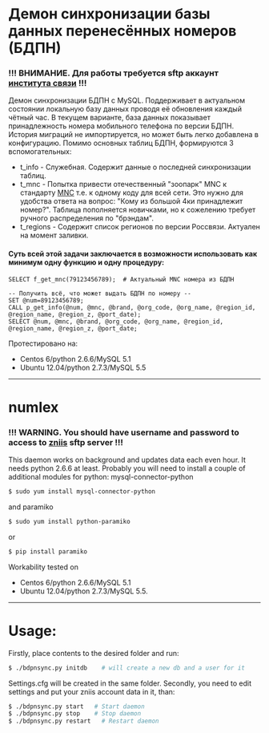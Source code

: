 # Демон синхронизации базы данных перенесённых номеров (БДПН)
### !!! ВНИМАНИЕ. Для работы требуется sftp аккаунт [института связи](https://www.zniis.ru/bdpn/operators/request) !!!


Демон синхронизации БДПН с MySQL. Поддерживает в актуальном состоянии локальную базу данных проводя её обновления каждый чётный час.
В текущем варианте, база данных показывает принадлежность номера мобильного телефона по версии БДПН.
История миграций не импортируется, но может быть легко добавлена в конфигурацию.
Помимо основных таблиц БДПН, формируются 3 вспомогательных:
* t_info - Служебная. Содержит данные о последней синхронизации таблиц.
* t_mnc - Попытка привести отечественный "зоопарк" MNC к стандарту [MNC](https://en.wikipedia.org/wiki/Mobile_country_code) т.е. к одному коду для всей сети. Это нужно для удобства ответа на вопрос: "Кому из большой 4ки принадлежит номер?". Таблица пополняется новичками, но к сожелению требует ручного распределения по "брэндам".
* t_regions - Содержит список регионов по версии Россвязи. Актуален на момент заливки.

#### Суть всей этой задачи заключается в возможности использовать как минимум одну функцию и одну процедуру:
```mysql
SELECT f_get_mnc(79123456789);  # Актуальный MNC номера из БДПН
```
```mysql
-- Получить всё, что может выдать БДПН по номеру --
SET @num=89123456789;
CALL p_get_info(@num, @mnc, @brand, @org_code, @org_name, @region_id, @region_name, @region_z, @port_date);
SELECT @num, @mnc, @brand, @org_code, @org_name, @region_id, @region_name, @region_z, @port_date;
```


Протестировано на:
* Centos 6/python 2.6.6/MySQL 5.1
* Ubuntu 12.04/python 2.7.3/MySQL 5.5
***
# numlex
### !!! WARNING. You should have username and password to access to [zniis](https://www.zniis.ru/bdpn/operators/request) sftp server !!!


This daemon works on background and updates data each even hour.
It needs python 2.6.6 at least.
Probably you will need to install a couple of additional modules for python:
mysql-connector-python
```sh
$ sudo yum install mysql-connector-python
```
and paramiko
```sh
$ sudo yum install python-paramiko
```
or
```sh
$ pip install paramiko
```
Workability tested on 
* Centos 6/python 2.6.6/MySQL 5.1
* Ubuntu 12.04/python 2.7.3/MySQL 5.5.
***
# Usage:
Firstly, place contents to the desired folder and run:
```sh
$ ./bdpnsync.py initdb    # will create a new db and a user for it
```
Settings.cfg will be created in the same folder.
Secondly, you need to edit settings and put your zniis account data in it, than:
```sh
$ ./bdpnsync.py start   # Start daemon
$ ./bdpnsync.py stop    # Stop daemon
$ ./bdpnsync.py restart   # Restart daemon
```
